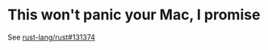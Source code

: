# This won't panic your Mac, I promise
See [rust-lang/rust#131374](https://github.com/rust-lang/rust/issues/131374)
